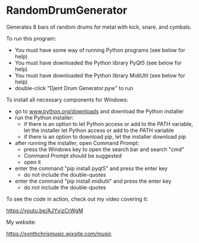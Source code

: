 # RandomDrumGenerator
Generates 8 bars of random drums for metal with kick, snare, and cymbals.

To run this program:
- You must have some way of running Python programs (see below for help)
- You must have downloaded the Python library PyQt5 (see below for help)
- You must have downloaded the Python library MidiUtil (see below for help)
- double-click "Djent Drum Generator.pyw" to run

To install all necessary components for Windows:
- go to www.python.org/downloads and download the Python installer
- run the Python installer:
  - if there is an option to let Python access or add to the PATH variable, let the installer let Python access or add to the PATH variable
  - if there is an option to download pip, let the installer download pip
- after running the installer, open Command Prompt:
  - press the Windows key to open the search bar and search "cmd"
  - Command Prompt should be suggested
  - open it
- enter the command "pip install pyqt5" and press the enter key
  - do not include the double-quotes
- enter the command "pip install midiutil" and press the enter key
  - do not include the double-quotes
  
To see the code in action, check out my video covering it:

https://youtu.be/AJYvizCrWgM

My website:

https://synthchrismusic.wixsite.com/music
